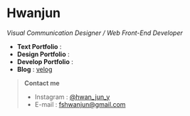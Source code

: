 # Hwanjun
 *Visual Communication Designer / Web Front-End Developer*

	
- **Text Portfolio** : [ ](notion.com)
- **Design Portfolio** : [ ](yuhwanjun.com)
- **Develop Portfolio** : [ ](yuhwanjun.com)
- **Blog** : [velog](https://velog.io/@yuhwanjun)
	

>**Contact me**
>  - Instagram : [@hwan_jun_y](https://www.instagram.com/hwan_jun_y/)
>  - E-mail : [fshwanjun@gmail.com](fshwanjun@gmail.com)
